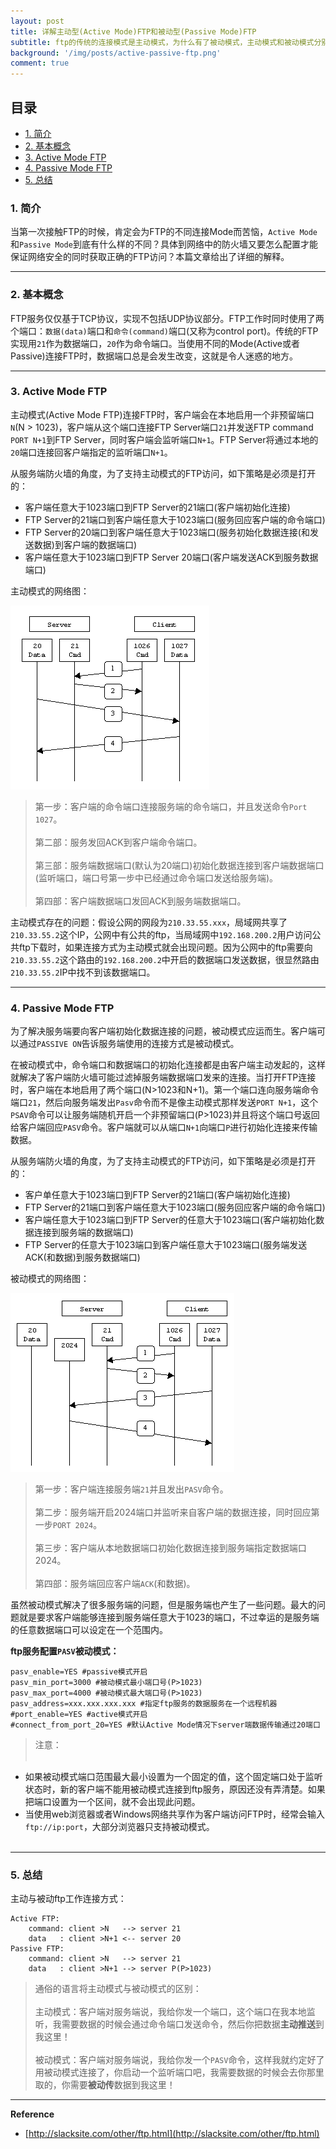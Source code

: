 ```yaml
---
layout: post
title: 详解主动型(Active Mode)FTP和被动型(Passive Mode)FTP
subtitle: ftp的传统的连接模式是主动模式，为什么有了被动模式，主动模式和被动模式分别是怎么工作的？
background: '/img/posts/active-passive-ftp.png'
comment: true
---
```


## 目录

- [1. 简介](#1)
- [2. 基本概念](#2)
- [3. Active Mode FTP](#3)
- [4. Passive Mode FTP](#4)
- [5. 总结](#5)

<h3 id="1">1. 简介</h3>

当第一次接触FTP的时候，肯定会为FTP的不同连接Mode而苦恼，`Active Mode`和`Passive Mode`到底有什么样的不同？具体到网络中的防火墙又要怎么配置才能保证网络安全的同时获取正确的FTP访问？本篇文章给出了详细的解释。

---

<h3 id="2">2. 基本概念</h3>

FTP服务仅仅基于TCP协议，实现不包括UDP协议部分。FTP工作时同时使用了两个端口：`数据(data)`端口和`命令(command)`端口(又称为control port)。传统的FTP实现用`21`作为数据端口，`20`作为命令端口。当使用不同的Mode(Active或者Passive)连接FTP时，数据端口总是会发生改变，这就是令人迷惑的地方。

---

<h3 id="3">3. Active Mode FTP</h3>

主动模式(Active Mode FTP)连接FTP时，客户端会在本地启用一个非预留端口`N`(N > 1023)，客户端从这个端口连接FTP Server端口`21`并发送FTP command `PORT N+1`到FTP Server，同时客户端会监听端口`N+1`。FTP Server将通过本地的`20`端口连接回客户端指定的监听端口`N+1`。

从服务端防火墙的角度，为了支持主动模式的FTP访问，如下策略是必须是打开的：

- 客户端任意大于1023端口到FTP Server的21端口(客户端初始化连接)
- FTP Server的21端口到客户端任意大于1023端口(服务回应客户端的命令端口)
- FTP Server的20端口到客户端任意大于1023端口(服务初始化数据连接(和发送数据)到客户端的数据端口)
- 客户端任意大于1023端口到FTP Server 20端口(客户端发送ACK到服务数据端口)

主动模式的网络图：

![activeftp](/img/posts/activeftp.png)

> 第一步：客户端的命令端口连接服务端的命令端口，并且发送命令`Port 1027`。<br><br>
第二部：服务发回ACK到客户端命令端口。<br><br>
第三部：服务端数据端口(默认为20端口)初始化数据连接到客户端数据端口(监听端口，端口号第一步中已经通过命令端口发送给服务端)。<br><br>
第四部：客户端数据端口发回ACK到服务端数据端口。

主动模式存在的问题：假设公网的网段为`210.33.55.xxx`，局域网共享了`210.33.55.2`这个IP，公网中有公共的ftp，当局域网中`192.168.200.2`用户访问公共ftp下载时，如果连接方式为主动模式就会出现问题。因为公网中的ftp需要向`210.33.55.2`这个路由的`192.168.200.2`中开启的数据端口发送数据，很显然路由`210.33.55.2`IP中找不到该数据端口。

---

<h3 id="4">4. Passive Mode FTP</h3>

为了解决服务端要向客户端初始化数据连接的问题，被动模式应运而生。客户端可以通过`PASSIVE ON`告诉服务端使用的连接方式是被动模式。

在被动模式中，命令端口和数据端口的初始化连接都是由客户端主动发起的，这样就解决了客户端防火墙可能过滤掉服务端数据端口发来的连接。当打开FTP连接时，客户端在本地启用了两个端口(N>1023和N+1)。第一个端口连向服务端命令端口`21`，然后向服务端发出`Pasv`命令而不是像主动模式那样发送`PORT N+1`，这个`PSAV`命令可以让服务端随机开启一个非预留端口(P>1023)并且将这个端口号返回给客户端回应`PASV`命令。客户端就可以从端口`N+1`向端口`P`进行初始化连接来传输数据。

从服务端防火墙的角度，为了支持主动模式的FTP访问，如下策略是必须是打开的：

- 客户单任意大于1023端口到FTP Server的21端口(客户端初始化连接)
- FTP Server的21端口到客户端任意大于1023端口(服务回应客户端的命令端口)
- 客户端任意大于1023端口到FTP Server的任意大于1023端口(客户端初始化数据连接到服务端的数据端口)
- FTP Server的任意大于1023端口到客户端任意大于1023端口(服务端发送ACK(和数据)到服务数据端口)

被动模式的网络图：

![passiveftp](/img/posts/passiveftp.png)

> 第一步：客户端连接服务端`21`并且发出`PASV`命令。<br><br>
第二步：服务端开启2024端口并监听来自客户端的数据连接，同时回应第一步`PORT 2024`。<br><br>
第三步：客户端从本地数据端口初始化数据连接到服务端指定数据端口2024。<br><br>
第四部：服务端回应客户端`ACK`(和数据)。

虽然被动模式解决了很多服务端的问题，但是服务端也产生了一些问题。最大的问题就是要求客户端能够连接到服务端任意大于1023的端口，不过幸运的是服务端的任意数据端口可以设定在一个范围内。

**ftp服务配置`PASV`被动模式：**

    pasv_enable=YES #passive模式开启
    pasv_min_port=3000 #被动模式最小端口号(P>1023)
    pasv_max_port=4000 #被动模式最大端口号(P>1023)
    pasv_address=xxx.xxx.xxx.xxx #指定ftp服务的数据服务在一个远程机器
    #port_enable=YES #active模式开启
    #connect_from_port_20=YES #默认Active Mode情况下server端数据传输通过20端口

> 注意：<br><br>
- 如果被动模式端口范围最大最小设置为一个固定的值，这个固定端口处于监听状态时，新的客户端不能用被动模式连接到ftp服务，原因还没有弄清楚。如果把端口设置为一个区间，就不会出现此问题。
- 当使用web浏览器或者Windows网络共享作为客户端访问FTP时，经常会输入`ftp://ip:port`，大部分浏览器只支持被动模式。<br><br>

---

<h3 id="5">5. 总结</h3>

主动与被动ftp工作连接方式：

    Active FTP:
        command: client >N   --> server 21
        data   : client >N+1 <-- server 20 
    Passive FTP:
        command: client >N   --> server 21
        data   : client >N+1 --> server P(P>1023)

> 通俗的语言将主动模式与被动模式的区别：<br><br>
主动模式：客户端对服务端说，我给你发一个端口，这个端口在我本地监听，我需要数据的时候会通过命令端口发送命令，然后你把数据**主动推送**到我这里！<br><br>
被动模式：客户端对服务端说，我给你发一个`PASV`命令，这样我就约定好了用被动模式连接了，你启动一个监听端口吧，我需要数据的时候会去你那里取的，你需要**被动传**数据到我这里！

---

**Reference**

- [http://slacksite.com/other/ftp.html](http://slacksite.com/other/ftp.html)
